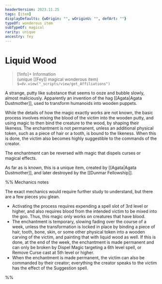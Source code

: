 ```yaml
---
headerVersion: 2023.11.25
tags: [item]
displayDefaults: {wOrigin: "", wOriginU: "", defArt: ""}
typeOf: wonderous item
subTypeOf: magical
rarity: unique
ancestry: fey
---
```

# Liquid Wood
>[!info]+ Information  
> (unique [[Fey]] magical wonderous item)  
> `$=dv.view("_scripts/view/get_Affiliations")`

A strange, putty like substance that seems to ooze and bubble slowly, almost maliciously. Apparently an invention of the hag [[Agata|Agata Dustmother]], used to transform humanoids into wooden puppets. 

While the details of how the magic exactly works are not known, the basic process involves mixing the blood of the victim into the wooden putty, and using magic to then bind the creature to the wood, by shaping their likeness. The enchantment is not permanent, unless an additional physical token, such as a piece of hair or a tooth, is bound to the likeness. When this is done, the victim also becomes highly suggestible to the commands of the creator. 

The enchantment can be reversed with magic that dispels curses or magical effects. 

As far as is known, this is a unique item, created by [[Agata|Agata Dustmother]], and later destroyed by the [[Dunmar Fellowship]]. 

%% Mechanics notes

The exact mechanics would require further study to understand, but there are a few pieces you glean.
-  Activating the process requires expending a spell slot of 3rd level or higher, and also requires blood from the intended victim to be mixed into the goo. Thus, this magic only works on creatures that have blood.
-  The enchantment is temporary, slowing fading over the course of a week, unless the transformation is locked in place by binding a piece of hair, tooth, bone, skin, or some other physical token into a wooden carving of the victim, and painting that with liquid wood as well. If this is done, at the end of the week, the enchantment is made permanent and can only be broken by Dispel Magic targeting a 6th level spell, or Remove Curse cast at 5th level or higher.
-  When the enchantment is made permanent, the victim can also be commanded by their creator; everything the creator speaks to the victim has the effect of the Suggestion spell. 

%%